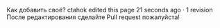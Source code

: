 Как добавить своё?
ctahok edited this page 21 seconds ago · 1 revision
После редактирования сделайте Pull request пожалуйста!
